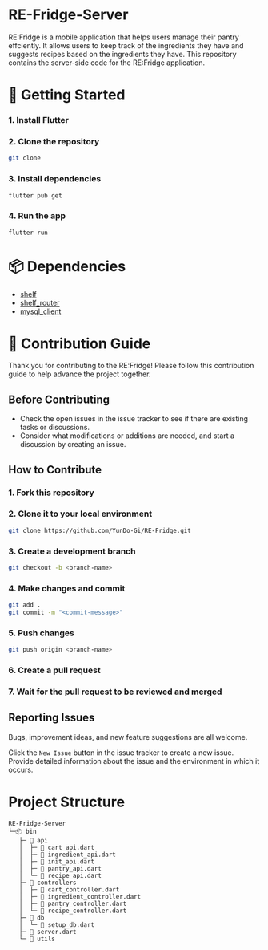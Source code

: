 # RE-Fridge-Server
RE:Fridge is a mobile application that helps users manage their pantry effciently. It allows users to keep track of the ingredients they have and suggests recipes based on the ingredients they have. This repository contains the server-side code for the RE:Fridge application.

# 🚀 Getting Started
### 1. Install Flutter
### 2. Clone the repository
```bash
git clone
```
### 3. Install dependencies
```bash
flutter pub get
```
### 4. Run the app
```bash
flutter run
```

# 📦 Dependencies
- [shelf](https://pub.dev/packages/shelf)
- [shelf_router](https://pub.dev/packages/shelf_router)
- [mysql_client](https://pub.dev/packages/mysql_client)

# 📖 Contribution Guide 
Thank you for contributing to the RE:Fridge! Please follow this contribution guide to help advance the project together.

## Before Contributing
- Check the open issues in the issue tracker to see if there are existing tasks or discussions.
- Consider what modifications or additions are needed, and start a discussion by creating an issue.


## How to Contribute
### 1. Fork this repository
### 2. Clone it to your local environment
```bash
git clone https://github.com/YunDo-Gi/RE-Fridge.git
```
### 3. Create a development branch
```bash
git checkout -b <branch-name>
```
### 4. Make changes and commit
```bash
git add .
git commit -m "<commit-message>"
```
### 5. Push changes
```bash
git push origin <branch-name>
```
### 6. Create a pull request
### 7. Wait for the pull request to be reviewed and merged

## Reporting Issues
Bugs, improvement ideas, and new feature suggestions are all welcome.

Click the `New Issue` button in the issue tracker to create a new issue.
Provide detailed information about the issue and the environment in which it occurs.

# Project Structure
```
RE-Fridge-Server
└─📦 bin
   ├─ 📂 api
   │  ├─ 📄 cart_api.dart
   │  ├─ 📄 ingredient_api.dart
   │  ├─ 📄 init_api.dart
   │  ├─ 📄 pantry_api.dart
   │  └─ 📄 recipe_api.dart
   ├─ 📂 controllers
   │  ├─ 📄 cart_controller.dart
   │  ├─ 📄 ingredient_controller.dart
   │  ├─ 📄 pantry_controller.dart
   │  └─ 📄 recipe_controller.dart
   ├─ 📂 db
   │  └─ 📄 setup_db.dart
   ├─ 📄 server.dart
   └─ 📂 utils
```
